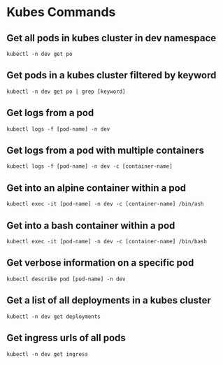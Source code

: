 # Kubes Commands

## Get all pods in kubes cluster in dev namespace
`kubectl -n dev get po`

## Get pods in a kubes cluster filtered by keyword
`kubectl -n dev get po | grep [keyword]`

## Get logs from a pod
`kubectl logs -f [pod-name] -n dev`

## Get logs from a pod with multiple containers
`kubectl logs -f [pod-name] -n dev -c [container-name]`

## Get into an alpine container within a pod
`kubectl exec -it [pod-name] -n dev -c [container-name] /bin/ash`

## Get into a bash container within a pod
`kubectl exec -it [pod-name] -n dev -c [container-name] /bin/bash`

## Get verbose information on a specific pod
`kubectl describe pod [pod-name] -n dev`

## Get a list of all deployments in a kubes cluster
`kubectl -n dev get deployments`

## Get ingress urls of all pods
`kubectl -n dev get ingress`
